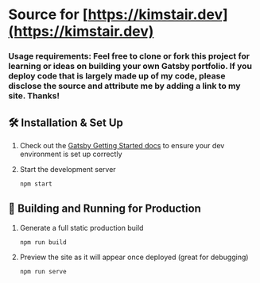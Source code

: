 # Source for [https://kimstair.dev](https://kimstair.dev)

### Usage requirements: Feel free to clone or fork this project for learning or ideas on building your own Gatsby portfolio. If you deploy code that is largely made up of my code, please disclose the source and attribute me by adding a link to my site. Thanks!

## 🛠 Installation & Set Up

1. Check out the [Gatsby Getting Started docs](https://www.gatsbyjs.com/docs/tutorial/getting-started/part-0/) to ensure your dev environment is set up correctly

2. Start the development server

   ```sh
   npm start
   ```

## 🚀 Building and Running for Production

1. Generate a full static production build

   ```sh
   npm run build
   ```

2. Preview the site as it will appear once deployed (great for debugging)

   ```sh
   npm run serve
   ```
